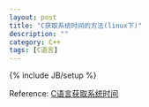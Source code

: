 ```yaml
---
layout: post
title: "C获取系统时间的方法(linux下)"
description: ""
category: C++
tags: [C语言]
---
```

{% include JB/setup %}

Reference: [C语言获取系统时间](http://net.pku.edu.cn/~yhf/linux_c/function/04.html)

